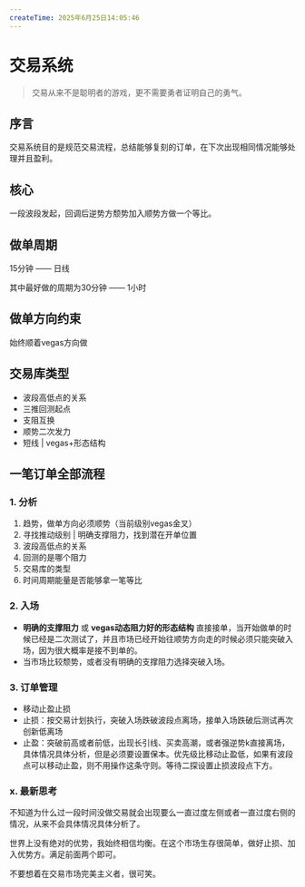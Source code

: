 ```yaml
---
createTime: 2025年6月25日14:05:46
---
```

<CreateTime />


# 交易系统

> 交易从来不是聪明者的游戏，更不需要勇者证明自己的勇气。

## 序言
交易系统目的是规范交易流程，总结能够复刻的订单，在下次出现相同情况能够处理并且盈利。

## 核心
一段波段发起，回调后逆势方颓势加入顺势方做一个等比。

## 做单周期
15分钟 —— 日线

其中最好做的周期为30分钟 —— 1小时

## 做单方向约束
始终顺着vegas方向做

## 交易库类型
- 波段高低点的关系
- 三推回测起点
- 支阻互换
- 顺势二次发力
- 短线 | vegas+形态结构

## 一笔订单全部流程
###  1. 分析
1. 趋势，做单方向必须顺势（当前级别vegas金叉）
2. 寻找推动级别 | 明确支撑阻力，找到潜在开单位置
3. 波段高低点的关系
4. 回测的是哪个阻力
5. 交易库的类型
6. 时间周期能量是否能够拿一笔等比

### 2. 入场
- **明确的支撑阻力** 或 **vegas动态阻力好的形态结构** 直接接单，当开始做单的时候已经是二次测试了，并且市场已经开始往顺势方向走的时候必须只能突破入场，因为很大概率是接不到单的。
- 当市场比较颓势，或者没有明确的支撑阻力选择突破入场。

### 3. 订单管理
- 移动止盈止损
- 止损：按交易计划执行，突破入场跌破波段点离场，接单入场跌破后测试再次创新低离场
- 止盈：突破前高或者前低，出现长引线、买卖高潮，或者强逆势k直接离场，具体情况具体分析，但是必须要设置保本。优先级比移动止盈低，如果有波段点可以移动止盈，则不用操作这条守则。等待二探设置止损波段点下方。


### x. 最新思考
不知道为什么过一段时间没做交易就会出现要么一直过度左侧或者一直过度右侧的情况，从来不会具体情况具体分析了。

世界上没有绝对的优势，我始终相信均衡。在这个市场生存很简单，做好止损、加入优势方。满足前面两个即可。

不要想着在交易市场完美主义者，很可笑。